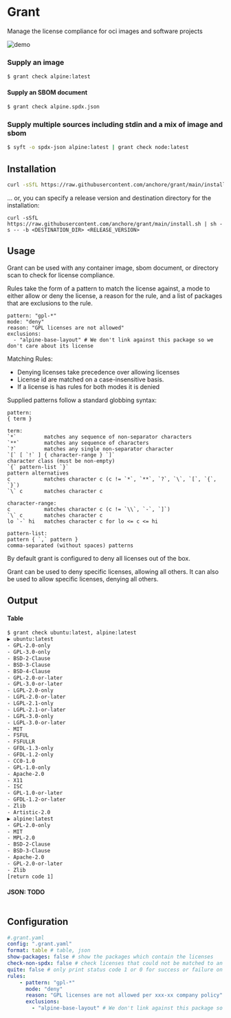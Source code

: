# Grant

Manage the license compliance for oci images and software projects

![demo](https://github.com/anchore/grant/assets/32073428/981be7c0-582f-4966-a1e9-31e770aba9eb)

### Supply an image
```bash
$ grant check alpine:latest
```

#### Supply an SBOM document
```bash
$ grant check alpine.spdx.json
```

### Supply multiple sources including stdin and a mix of image and sbom
```bash
$ syft -o spdx-json alpine:latest | grant check node:latest
```


## Installation
```bash
curl -sSfL https://raw.githubusercontent.com/anchore/grant/main/install.sh | sh -s -- -b /usr/local/bin
```


... or, you can specify a release version and destination directory for the installation:

```
curl -sSfL https://raw.githubusercontent.com/anchore/grant/main/install.sh | sh -s -- -b <DESTINATION_DIR> <RELEASE_VERSION>
```

## Usage

Grant can be used with any container image, sbom document, or directory scan to check for license compliance.

Rules take the form of a pattern to match the license against, a mode to either allow or deny the license,
a reason for the rule, and a list of packages that are exclusions to the rule.
```
pattern: "gpl-*"
mode: "deny"
reason: "GPL licenses are not allowed"
exclusions:
  - "alpine-base-layout" # We don't link against this package so we don't care about its license
```

Matching Rules:
- Denying licenses take precedence over allowing licenses
- License id are matched on a case-insensitive basis.
- If a license is has rules for both modes it is denied

Supplied patterns follow a standard globbing syntax:
```
pattern:
{ term }

term:
`*`         matches any sequence of non-separator characters
`**`        matches any sequence of characters
`?`         matches any single non-separator character
`[` [ `!` ] { character-range } `]`
character class (must be non-empty)
`{` pattern-list `}`
pattern alternatives
c           matches character c (c != `*`, `**`, `?`, `\`, `[`, `{`, `}`)
`\` c       matches character c

character-range:
c           matches character c (c != `\\`, `-`, `]`)
`\` c       matches character c
lo `-` hi   matches character c for lo <= c <= hi

pattern-list:
pattern { `,` pattern }
comma-separated (without spaces) patterns
```

By default grant is configured to deny all licenses out of the box.


Grant can be used to deny specific licenses, allowing all others.
It can also be used to allow specific licenses, denying all others.

## Output
#### Table
```bash
$ grant check ubuntu:latest, alpine:latest
▶ ubuntu:latest
- GPL-2.0-only
- GPL-3.0-only
- BSD-2-Clause
- BSD-3-Clause
- BSD-4-Clause
- GPL-2.0-or-later
- GPL-3.0-or-later
- LGPL-2.0-only
- LGPL-2.0-or-later
- LGPL-2.1-only
- LGPL-2.1-or-later
- LGPL-3.0-only
- LGPL-3.0-or-later
- MIT
- FSFUL
- FSFULLR
- GFDL-1.3-only
- GFDL-1.2-only
- CC0-1.0
- GPL-1.0-only
- Apache-2.0
- X11
- ISC
- GPL-1.0-or-later
- GFDL-1.2-or-later
- Zlib
- Artistic-2.0
▶ alpine:latest
- GPL-2.0-only
- MIT
- MPL-2.0
- BSD-2-Clause
- BSD-3-Clause
- Apache-2.0
- GPL-2.0-or-later
- Zlib
[return code 1]
````

#### JSON: TODO
```
```

## Configuration
```yaml
#.grant.yaml
config: ".grant.yaml"
format: table # table, json
show-packages: false # show the packages which contain the licenses
check-non-spdx: false # check licenses that could not be matched to an SPDX identifier
quite: false # only print status code 1 or 0 for success or failure on check
rules: 
    - pattern: "gpl-*"
      mode: "deny"
      reason: "GPL licenses are not allowed per xxx-xx company policy"
      exclusions:
        - "alpine-base-layout" # We don't link against this package so we don't care about its license
```
